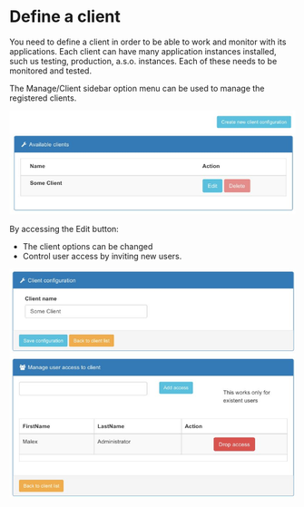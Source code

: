 # Define a client

You need to define a client in order to be able to work and monitor with its applications. Each client can have many
application instances installed, such us testing, production, a.s.o. instances. Each of these needs to be monitored
and tested.

The Manage/Client sidebar option menu  can be used to manage the registered clients.

![Define client](./img/define-client.jpeg)

By accessing the Edit button:
* The client options can be changed
* Control user access by inviting new users.

![Configure client](./img/configure-client.jpeg)


